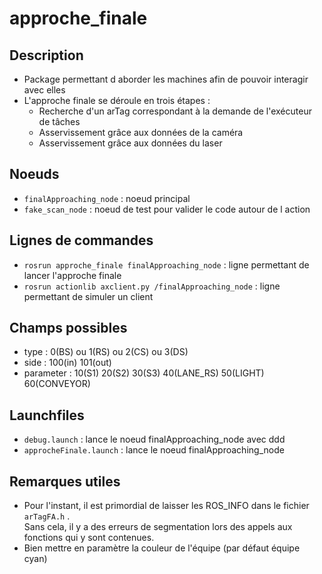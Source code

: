 approche_finale
===============

Description
-----------
* Package permettant d aborder les machines afin de pouvoir interagir avec elles
* L'approche finale se déroule en trois étapes :
    * Recherche d'un arTag correspondant à la demande de l'exécuteur de tâches
    * Asservissement grâce aux données de la caméra
    * Asservissement grâce aux données du laser

Noeuds
------
* `finalApproaching_node` : noeud principal 
* `fake_scan_node` : noeud de test pour valider le code autour de l action

Lignes de commandes
-------------------
* `rosrun approche_finale finalApproaching_node` : ligne permettant de lancer l'approche finale
* `rosrun actionlib axclient.py /finalApproaching_node` : ligne permettant de simuler un client

Champs possibles
----------------
* type : 0(BS) ou 1(RS) ou 2(CS) ou 3(DS)
* side : 100(in) 101(out)
* parameter : 10(S1) 20(S2) 30(S3) 40(LANE_RS) 50(LIGHT) 60(CONVEYOR)

Launchfiles
-----------
* `debug.launch` : lance le noeud finalApproaching_node avec ddd
* `approcheFinale.launch` : lance le noeud finalApproaching_node

Remarques utiles
----------------
* Pour l'instant, il est primordial de laisser les ROS_INFO dans le fichier `arTagFA.h` .  
Sans cela, il y a des erreurs de segmentation lors des appels aux fonctions qui y sont contenues.
* Bien mettre en paramètre la couleur de l'équipe (par défaut équipe cyan)
